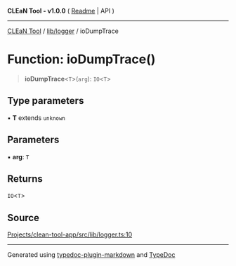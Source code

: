 **CLEaN Tool - v1.0.0** ( [Readme](../../../README.md) \| API )

***

[CLEaN Tool](../../../modules.md) / [lib/logger](../README.md) / ioDumpTrace

# Function: ioDumpTrace()

> **ioDumpTrace**\<`T`\>(`arg`): `IO`\<`T`\>

## Type parameters

▪ **T** extends `unknown`

## Parameters

▪ **arg**: `T`

## Returns

`IO`\<`T`\>

## Source

[Projects/clean-tool-app/src/lib/logger.ts:10](https://github.com/yuckyh/clean-tool-app/)

***

Generated using [typedoc-plugin-markdown](https://www.npmjs.com/package/typedoc-plugin-markdown) and [TypeDoc](https://typedoc.org/)
